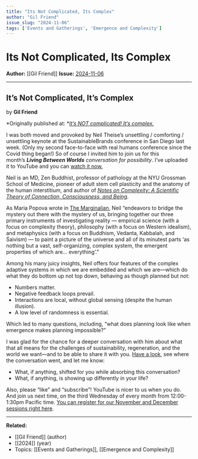 ```yaml
---
title: "Its Not Complicated, Its Complex"
author: "Gil Friend"
issue_slug: "2024-11-06"
tags: ['Events and Gatherings', 'Emergence and Complexity']
---
```


# Its Not Complicated, Its Complex

**Author:** [[Gil Friend]]
**Issue:** [2024-11-06](https://plex.collectivesensecommons.org/2024-11-06/)

---

## It’s Not Complicated, It’s Complex
by **Gil Friend**

*Originally published at: *[*It’s NOT complicated! It’s complex.*](https://natlogic.com/complexity-sustainability-nope-its-not-complicated-its-complex/)

I was both moved and provoked by Neil Theise’s unsettling / comforting / unsettling keynote at the SustainableBrands conference in San Diego last week. (Only my second face-to-face with real humans conference since the Covid thing began!) So of course I invited him to join us for this month’s ***Living Between Worlds** conversation for possibility*. I’ve uploaded it to YouTube and you can [watch it now.](https://youtu.be/rokTZ7dEfXg)

Neil is an MD, Zen Buddhist, professor of pathology at the NYU Grossman School of Medicine, pioneer of adult stem cell plasticity and the anatomy of the human interstitium, and author of [*Notes on Complexity: A Scientific Theory of Connection, Consciousness, and Being*](https://amzn.to/3YcvmXk).

As Maria Popova wrote in [The Marginalian](https://www.themarginalian.org/2023/08/27/notes-on-complexity-neil-theise/), Neil “endeavors to bridge the mystery out there with the mystery of us, bringing together our three primary instruments of investigating reality — empirical science (with a focus on complexity theory), philosophy (with a focus on Western idealism), and metaphysics (with a focus on Buddhism, Vedanta, Kabbalah, and Śaivism) — to paint a picture of the universe and all of its minutest parts ‘as nothing but a vast, self-organizing, complex system, the emergent properties of which are… everything’.”

Among his many juicy insights, Neil offers four features of the complex adaptive systems in which we are embedded and which we are—which do what they do bottom up not top down, behaving as though planned but not:

- Numbers matter.
- Negative feedback loops prevail.
- Interactions are local, without global sensing (despite the human illusion).
- A low level of randomness is essential.

Which led to many questions, including, “what does planning look like when emergence makes planning impossible?”

I was glad for the chance for a deeper conversation with him about what that all means for the challenges of sustainability, regeneration, and the world we want—and to be able to share it with you. [Have a look](http://youtu.be/rokTZ7dEfXg), see where the conversation went, and let me know:

- What, if anything, shifted for you while absorbing this conversation?
- What, if anything, is showing up differently in your life?

Also, please “like” and “subscribe”! YouTube is nicer to us when you do. And join us next time, on the third Wednesday of every month from 12:00-1:30pm Pacific time. [You can register for our November and December sessions right here](https://us02web.zoom.us/meeting/register/tZIvf-mvrD8qGNUBS287pVRGQr77bUBhKQF4#/registration).

---

**Related:**
- [[Gil Friend]] (author)
- [[2024]] (year)
- Topics: [[Events and Gatherings]], [[Emergence and Complexity]]

